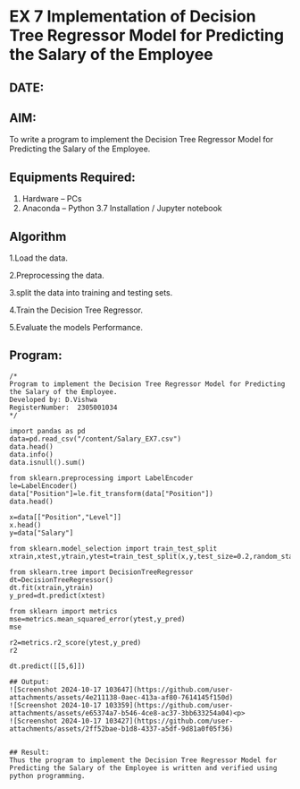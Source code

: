 # EX 7 Implementation of Decision Tree Regressor Model for Predicting the Salary of the Employee
## DATE:
## AIM:
To write a program to implement the Decision Tree Regressor Model for Predicting the Salary of the Employee.

## Equipments Required:
1. Hardware – PCs
2. Anaconda – Python 3.7 Installation / Jupyter notebook

## Algorithm
1.Load the data.

2.Preprocessing the data.

3.split the data into training and testing sets.

4.Train the Decision Tree Regressor.

5.Evaluate the models Performance.

## Program:
```
/*
Program to implement the Decision Tree Regressor Model for Predicting the Salary of the Employee.
Developed by: D.Vishwa
RegisterNumber:  2305001034
*/
```
```
import pandas as pd
data=pd.read_csv("/content/Salary_EX7.csv")
data.head()
data.info()
data.isnull().sum()

from sklearn.preprocessing import LabelEncoder
le=LabelEncoder()
data["Position"]=le.fit_transform(data["Position"])
data.head()

x=data[["Position","Level"]]
x.head()
y=data["Salary"]

from sklearn.model_selection import train_test_split
xtrain,xtest,ytrain,ytest=train_test_split(x,y,test_size=0.2,random_state=2)

from sklearn.tree import DecisionTreeRegressor
dt=DecisionTreeRegressor()
dt.fit(xtrain,ytrain)
y_pred=dt.predict(xtest)

from sklearn import metrics
mse=metrics.mean_squared_error(ytest,y_pred)
mse

r2=metrics.r2_score(ytest,y_pred)
r2

dt.predict([[5,6]])

## Output:
![Screenshot 2024-10-17 103647](https://github.com/user-attachments/assets/4e211138-0aec-413a-af80-7614145f150d)
![Screenshot 2024-10-17 103359](https://github.com/user-attachments/assets/e65374a7-b546-4ce8-ac37-3bb633254a04)<p>
![Screenshot 2024-10-17 103427](https://github.com/user-attachments/assets/2ff52bae-b1d8-4337-a5df-9d81a0f05f36)


## Result:
Thus the program to implement the Decision Tree Regressor Model for Predicting the Salary of the Employee is written and verified using python programming.
